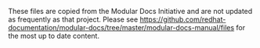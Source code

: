 These files are copied from the Modular Docs Initiative and are not updated as frequently as that project.  Please see https://github.com/redhat-documentation/modular-docs/tree/master/modular-docs-manual/files for the most up to date content.
